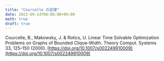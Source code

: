 ```yaml
---
title: "Courcelle の定理"
date: 2023-09-14T00:00:00+09:00
math: true
draft: true
---
```


Courcelle, B., Makowsky, J. & Rotics, U. Linear Time Solvable Optimization Problems on Graphs of Bounded Clique-Width. Theory Comput. Systems 33, 125–150 (2000).
[https://doi.org/10.1007/s002249910009](https://doi.org/10.1007/s002249910009)